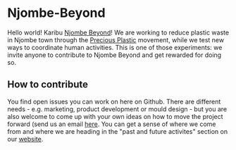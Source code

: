 # Njombe-Beyond
Hello world! Karibu [Njombe Beyond](https://www.smartcentretanzania.or.tz/index.php/projects/njombe-beyond/)!
We are working to reduce plastic waste in Njombe town through the [Precious Plastic](https://preciousplastic.com/) movement, while we test new ways to coordinate human activities. This is one of those experiments: we invite anyone to contribute to Njombe Beyond and get rewarded for doing so.
## How to contribute
You find open issues you can work on here on Github. There are different needs - e.g. marketing, product development or mould design  - but you are also welcome to come up with your own ideas on how to move the project forward (send us an email [here](mailto:hi.njombe@gmail.com). You can get a sense of where we come from and where we are heading in the "past and future activites" section on our [website](**url**).
